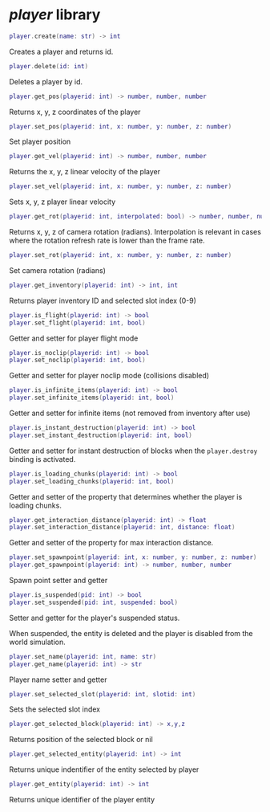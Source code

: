 # *player* library

```lua
player.create(name: str) -> int
```

Creates a player and returns id.

```lua
player.delete(id: int)
```

Deletes a player by id.

```lua
player.get_pos(playerid: int) -> number, number, number
```

Returns x, y, z coordinates of the player

```lua
player.set_pos(playerid: int, x: number, y: number, z: number)
```

Set player position

``` lua
player.get_vel(playerid: int) -> number, number, number
```

Returns the x, y, z linear velocity of the player

``` lua
player.set_vel(playerid: int, x: number, y: number, z: number)
```

Sets x, y, z player linear velocity

```lua
player.get_rot(playerid: int, interpolated: bool) -> number, number, number
```

Returns x, y, z of camera rotation (radians). Interpolation is relevant in cases where the rotation refresh rate is lower than the frame rate.

```lua
player.set_rot(playerid: int, x: number, y: number, z: number)
```

Set camera rotation (radians)

```lua
player.get_inventory(playerid: int) -> int, int
```

Returns player inventory ID and selected slot index (0-9)

```lua
player.is_flight(playerid: int) -> bool
player.set_flight(playerid: int, bool)
```

Getter and setter for player flight mode

```lua
player.is_noclip(playerid: int) -> bool
player.set_noclip(playerid: int, bool)
```

Getter and setter for player noclip mode (collisions disabled)

```lua
player.is_infinite_items(playerid: int) -> bool
player.set_infinite_items(playerid: int, bool)
```

Getter and setter for infinite items (not removed from inventory after use)

```lua
player.is_instant_destruction(playerid: int) -> bool
player.set_instant_destruction(playerid: int, bool)
```

Getter and setter for instant destruction of blocks when the `player.destroy` binding is activated.

```lua
player.is_loading_chunks(playerid: int) -> bool
player.set_loading_chunks(playerid: int, bool)
```

Getter and setter of the property that determines whether the player is loading chunks.

```lua
player.get_interaction_distance(playerid: int) -> float
player.set_interaction_distance(playerid: int, distance: float)
```

Getter and setter of the property for max interaction distance.

``` lua
player.set_spawnpoint(playerid: int, x: number, y: number, z: number)
player.get_spawnpoint(playerid: int) -> number, number, number
```

Spawn point setter and getter

```lua
player.is_suspended(pid: int) -> bool
player.set_suspended(pid: int, suspended: bool)
```

Setter and getter for the player's suspended status.

When suspended, the entity is deleted and the player is disabled from the world simulation.

```lua
player.set_name(playerid: int, name: str)
player.get_name(playerid: int) -> str
```

Player name setter and getter

```lua
player.set_selected_slot(playerid: int, slotid: int)
```

Sets the selected slot index

```lua
player.get_selected_block(playerid: int) -> x,y,z
```

Returns position of the selected block or nil

```lua
player.get_selected_entity(playerid: int) -> int
```

Returns unique indentifier of the entity selected by player

```lua
player.get_entity(playerid: int) -> int
```

Returns unique identifier of the player entity
